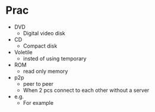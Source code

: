 # Prac
- DVD 
  - Digital video disk
- CD
  - Compact disk
- Voletile
  - insted of using temporary
- ROM
  - read only memory
- p2p
  - peer to peer
  - When 2 pcs connect to each other without a server
- e.g.
  - For example